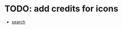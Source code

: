 # TODO: add credits for icons

- [search](https://www.flaticon.com/free-icon/loupe_622669?term=search&page=1&position=1&page=1&position=1&related_id=622669&origin=search)
